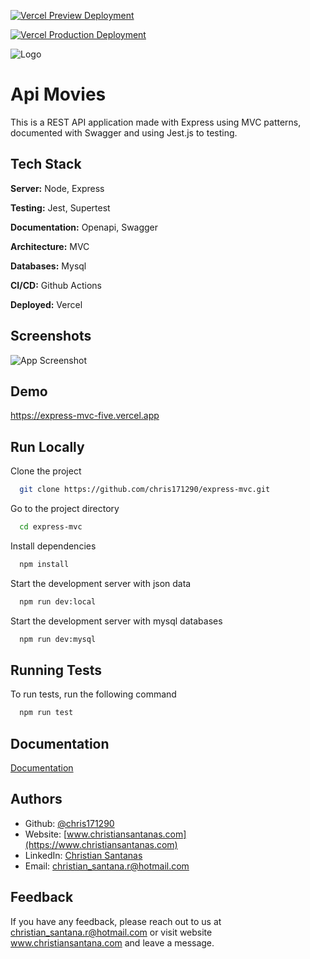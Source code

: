 [![Vercel Preview Deployment](https://github.com/chris171290/express-mvc-vercel-actions/actions/workflows/preview.yaml/badge.svg)](https://github.com/chris171290/express-mvc-vercel-actions/actions/workflows/preview.yaml)

[![Vercel Production Deployment](https://github.com/chris171290/express-mvc-vercel-actions/actions/workflows/production.yaml/badge.svg)](https://github.com/chris171290/express-mvc-vercel-actions/actions/workflows/production.yaml)

![Logo](https://www.christiansantanas.com/assets/cs-57SBDUU4.png)


# Api Movies

This is a REST API application made with Express using MVC patterns, documented with Swagger and using Jest.js to testing.


## Tech Stack

**Server:** Node, Express

**Testing:** Jest, Supertest

**Documentation:** Openapi, Swagger

**Architecture:** MVC

**Databases:** Mysql

**CI/CD:** Github Actions

**Deployed:** Vercel


## Screenshots

![App Screenshot](https://cdn.sanity.io/images/5fomor9u/production/9e9ddaacf823de21d88666f6a7432589b7c7b090-1365x767.png)


## Demo

https://express-mvc-five.vercel.app


## Run Locally

Clone the project

```bash
  git clone https://github.com/chris171290/express-mvc.git
```

Go to the project directory

```bash
  cd express-mvc
```

Install dependencies

```bash
  npm install
```

Start the development server with json data

```bash
  npm run dev:local
```

Start the development server with mysql databases

```bash
  npm run dev:mysql
```
## Running Tests

To run tests, run the following command

```bash
  npm run test
```


## Documentation

[Documentation](https://express-mvc-five.vercel.app/api-docs/v1/)


## Authors

- Github: [@chris171290](https://github.com/chris171290) 
- Website: [www.christiansantanas.com](https://www.christiansantanas.com)
- LinkedIn: [Christian Santanas](https://www.linkedin.com/in/csantanas/)
- Email: [christian_santana.r@hotmail.com](https://www.linkedin.com/in/csantanas/)


## Feedback

If you have any feedback, please reach out to us at christian_santana.r@hotmail.com or visit website www.christiansantana.com and leave a message.

